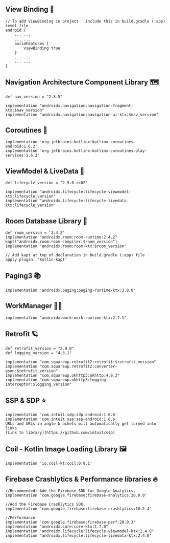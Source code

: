 
## View Binding 🌅	  

```
// To add viewBinding in project : include this in build.gradle (:app) level file
android {
    ... ...
    ... ...
    buildFeatures {
        viewBinding true
    }
    ... ... 
    ... ...
}
```

## Navigation Architecture Component Library 🗺️

```
def nav_version = "2.3.5"

implementation "androidx.navigation:navigation-fragment-ktx:$nav_version"
implementation "androidx.navigation:navigation-ui-ktx:$nav_version"
```



## Coroutines 🧵	

```
implementation 'org.jetbrains.kotlinx:kotlinx-coroutines-android:1.6.2'
implementation 'org.jetbrains.kotlinx:kotlinx-coroutines-play-services:1.6.2'
```

## ViewModel & LiveData 🚀	

```
def lifecycle_version = "2.5.0-rc02"

implementation "androidx.lifecycle:lifecycle-viewmodel-ktx:lifecycle_version"
implementation "androidx.lifecycle:lifecycle-livedata-ktx:lifecycle_version"
```

## Room Database Library 📁

```
def room_version = '2.4.2'
implementation "androidx.room:room-runtime:2.4.2"
kapt("androidx.room:room-compiler:$room_version")
implementation "androidx.room:room-ktx:$room_version"

// Add kapt at top of declaration in build.gradle (:app) file
apply plugin: 'kotlin-kapt'

```

## Paging3 📚	

```
implementation 'androidx.paging:paging-runtime-ktx:3.0.0'
```

## WorkManager 👷‍♂️

```
implementation "androidx.work:work-runtime-ktx:2.7.1"
```

## Retrofit 🪐

```
def retrofit_version = "2.9.0"
def logging_version = "4.3.1"

implementation "com.squareup.retrofit2:retrofit:$retrofit_version"
implementation "com.squareup.retrofit2:converter-gson:$retrofit_version"
implementation "com.squareup.okhttp3:okhttp:4.9.3"
implementation "com.squareup.okhttp3:logging-interceptor:$logging_version"
```

## SSP & SDP ⭐

```
implementation 'com.intuit.sdp:sdp-android:1.0.6'
implementation 'com.intuit.ssp:ssp-android:1.0.6'
URLs and URLs in angle brackets will automatically get turned into links. 
[Link to library](https://github.com/intuit/ssp)
```

## Coil - Kotlin Image Loading Library 	🖼️

```
implementation 'io.coil-kt:coil:0.9.1'
```


## Firebase Crashlytics & Performance libraries 🔥

```
//Recommended: Add the Firebase SDK for Google Analytics.
implementation 'com.google.firebase:firebase-analytics:20.0.0'

//Add the Firebase Crashlytics SDK.
implementation 'com.google.firebase:firebase-crashlytics:18.2.4'

//Performance
implementation 'com.google.firebase:firebase-perf:20.0.3'
implementation "androidx.core:core-ktx:1.7.0"
implementation "androidx.lifecycle:lifecycle-viewmodel-ktx:2.4.0"
implementation "androidx.lifecycle:lifecycle-livedata-ktx:2.4.0"
```
